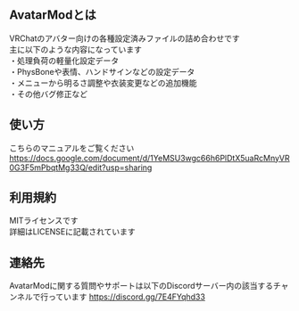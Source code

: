 ## AvatarModとは

VRChatのアバター向けの各種設定済みファイルの詰め合わせです  
主に以下のような内容になっています  
・処理負荷の軽量化設定データ  
・PhysBoneや表情、ハンドサインなどの設定データ  
・メニューから明るさ調整や衣装変更などの追加機能  
・その他バグ修正など

## 使い方

こちらのマニュアルをご覧ください  
https://docs.google.com/document/d/1YeMSU3wgc66h6PlDtX5uaRcMnyVR0G3F5mPbqtMg33Q/edit?usp=sharing

## 利用規約

MITライセンスです  
詳細はLICENSEに記載されています

## 連絡先

AvatarModに関する質問やサポートは以下のDiscordサーバー内の該当するチャンネルで行っています
https://discord.gg/7E4FYqhd33  
